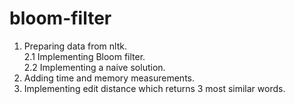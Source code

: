 # bloom-filter
1. Preparing data from nltk.<br>
2.1 Implementing Bloom filter.<br>
2.2 Implementing a naive solution.<br>
3. Adding time and memory measurements.<br>
4. Implementing edit distance which returns 3 most similar words.
